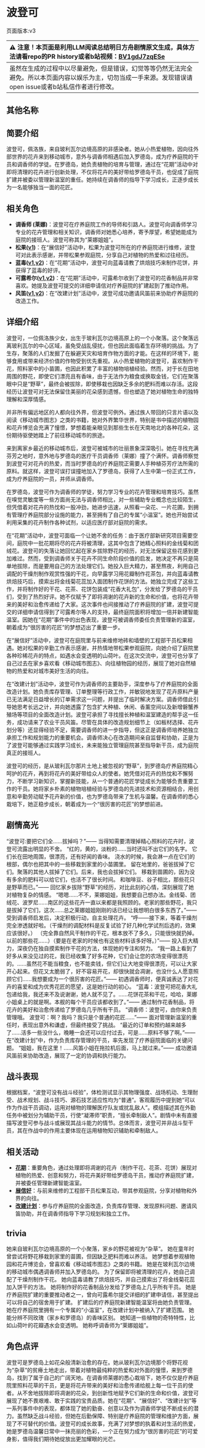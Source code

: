 # 波登可
页面版本:v3
 

| :warning: 注意！本页面是利用LLM阅读总结明日方舟剧情原文生成，具体方法请看repo的PR history或者b站视频：[BV1gdJ7zqESe](https://www.bilibili.com/video/BV1gdJ7zqESe/)         |
|:----------------------------|
| 虽然在生成的过程中以尽量避免，但是错误，幻觉等等仍然无法完全避免。所以本页面内容以娱乐为主，切勿当成一手来源。发现错误请open issue或者b站私信作者进行修改。|



## 其他名称

## 简要介绍
波登可，佩洛族，来自玻利瓦尔边境高原的非感染者。她从小热爱植物，因向往外部世界的花卉来到移动城市，意外与调香师相遇后加入罗德岛，成为疗养庭院的干员和调香师的学徒。在罗德岛，她负责植物的培育与管理，通过在“花期”活动中对即将清理的花卉进行创新处理，不仅将花卉的美好带给罗德岛干员，也促成了庭院扩建并被委以管理新温室的重任。她持续在调香师的指导下学习成长，正逐步成长为一名能够独当一面的花匠。
## 相关角色
-   **调香师 (莱娜)**：波登可在疗养庭院工作的导师和引路人。波登可向调香师学习专业的花卉管理和相关知识，调香师对她悉心培养，寄予厚望，希望她能成为庭院的接班人。波登可称其为“莱娜姐姐”。
-   **松果([v1](../chars/char_440_pinecn.md))**：在“展信好”活动中，松果为波登可所在的疗养庭院进行维修，波登可对此表示感谢，并带松果参观庭院，分享自己对植物的热爱和过往经历。
-   **蓝毒([v1](../chars/char_129_bluep.md),[v2](char_129_bluep.md))**：在“花期”活动中，波登可向蓝毒请教了烘焙技巧来制作花饼，并获得了蓝毒的好评。
-   **可露希尔([v1](../chars/extended_char_ke_lu_xi_er.md),[v2](extended_char_ke_lu_xi_er.md))**：在“花期”活动中，可露希尔收到了波登可的花香制品并非常喜欢。她提及波登可提交的详细申请信对疗养庭院的扩建起到了推动作用。
-   **风笛([v1](../chars/char_222_bpipe.md),[v2](char_222_bpipe.md))**：在“改建计划”活动中，波登可成功邀请风笛前来协助疗养庭院的改造工作。
## 详细介绍
波登可，一位佩洛族少女，出生于玻利瓦尔边境高原上的一个小聚落。这个聚落远离玻利瓦尔的中心区域，虽免受战乱侵扰，但也因此面临着生存环境的挑战。为了生存，聚落的人们发掘了在躲避天灾和培育作物方面的才能。在这样的环境下，能够食用或带来经济价值的作物受到优先重视。从小热爱植物的波登可，喜欢制作干花，照料家中的小苗圃，也因此积累了丰富的植物培植经验。然而，对于长在田地周围的野花，即使它们漂亮且有香味，由于无法作为粮食或换取金钱，它们在聚落眼中只是“野草”，最终会被拔除，即使移栽也因缺乏多余的肥料而难以存活。这段经历让波登可对无法保留住美丽的花朵感到遗憾，但也塑造了她对植物生命的独特理解和深厚情感。

并非所有偏远地区的人都向往外界，但波登可例外。通过族人带回的只言片语以及阅读《移动城市图志》之类的书籍，她对外界繁华世界，特别是书中描述的植物园和花卉博览会充满了憧憬，梦想着能亲眼见到那些生长在天南地北的各种花朵，这份期待驱使她踏上了前往移动城市的旅途。

来到离家乡最近的移动城市后，波登可被城市的壮丽景象深深吸引。她在寻找充满芬芳之地时，意外地与罗德岛的医疗干员调香师（莱娜）撞了个满怀。调香师察觉到波登可对花卉的热爱，而当时罗德岛的疗养庭院正需要人手种植芬芳疗法所需的原料。就这样，波登可误打误撞地加入了罗德岛，获得了人生中第一份正式工作，成为疗养庭院的一员，并师从调香师。

在罗德岛，波登可作为调香师的学徒，努力学习专业的花卉管理和培育技巧。虽然在嗅觉灵敏度等一些方面尚无法与调香师相比，对一些辅助专业概念也比较陌生，但凭借着对花卉的热忱和一股冲劲，她进步迅速，从照看一朵花、一片花圃，到拥有管理疗养庭院部分设施的能力，甚至拥有了自己的专属“小温室”。她也开始尝试利用采集的花卉制作各种试剂，以适应医疗部对庭院的需求。

在“花期”活动中，波登可面临一个让她不舍的任务：由于医疗部新研究项目需要空间，庭院中一批花期将尽的花卉将被清理，这其中包含了她精心照料的金线菊和团绒花。波登可的失落让她回忆起在家乡拔除野花的经历，对无法保留这些花感到更加难过。然而，受到调香师关于花卉不同生命阶段价值的启发，她决定不再只是简单地拔除，而是要用自己的方法处理它们。她投入巨大精力，甚至熬夜，利用自己调配的干燥剂制作观赏性强的干花，向早露学习用花瓣制作花茶包，并向蓝毒请教烘焙技巧后，摸索出将金线菊花蕊加入面团制作花饼的方法。她独立完成了这些工作，并将制作好的干花、花茶、花饼包装成“花香大礼包”，分发给了罗德岛的干员们，受到了热烈好评。她不仅赋予了即将凋谢的花卉新的生命和价值，也将花卉带来的美好和治愈传递给了大家。这次事件也间接推动了疗养庭院的扩建，波登可提交的详细申请信得到了可露希尔等人的支持，最终庭院面积将增加一倍并新建智能温室。因她在“花期”事件中的出色表现，波登可被调香师委任负责管理新的温室，朝着成为“很厉害的花匠”的梦想迈出了重要一步。

在“展信好”活动中，波登可在庭院里与前来维修地砖和墙壁的工程部干员松果相遇。她对松果的辛勤工作表示感谢，并热情地带松果参观庭院，向她介绍了庭院里各种珍稀花卉的特点，如遇水会变透明的山荷叶。在这次交流中，波登可也分享了自己过去在家乡喜欢看《移动城市图志》、向往植物园的经历，展现了她对自然植物的热爱和对城市美好生活的向往。

在“改建计划”活动中，波登可作为调香师的主要助手，深度参与了疗养庭院的全面改造计划。她负责库存管理、订单整理等行政工作，并敏锐地发现了花卉原料产量已无法满足日益增长的订单需求这一问题，并提出了临时解决方案。调香师借此引导她思考长远之计，并向她透露了包含扩大种植、休闲、香薰空间以及新增磐蟹养殖场等项目的全面改造计划。波登可承担了寻找擅长种植和温室建造的帮手这一任务，成功请来了农业干员风笛。尽管在具体的改造规划细节上（如板材选择、花卉划分等）还显得经验不足，需要调香师的进一步指导，但这正是调香师培养她独立承担工作和规划能力的重要机会。调香师决心在改造期间亲自监督和协助，正是为了波登可能够通过实践学习成长，未来能独立管理庭院甚至指导新干员，成为庭院真正的接班人。

波登可的经历，是从玻利瓦尔那片土地上被忽视的“野草”，到罗德岛疗养庭院精心呵护的花卉，再到将花卉的美好带给众人的使者。她凭借对花卉的热忱和不懈努力，不断学习新知识，掌握新技能，从一个普通的花匠学徒成长为能够负责重要工作的干员。她将家乡朴素的植物培植经验与罗德岛的先进技术和资源相结合，用创意和辛勤劳动赋予花卉新的价值，也为罗德岛带来了生机与温馨。在调香师的悉心栽培下，她正稳步成长，朝着成为一个“很厉害的花匠”的梦想前进。
## 剧情高光
“波登可:要把它们全......拔掉吗？”—— 当得知需要清理掉精心照料的花卉时，波登可流露出明显的不舍。
“红的，黄的，淡粉的......当时还叫不出它们的名字。 它们长在田地周围，很漂亮，还有好闻的香味。 浇水的时候，我会淋一点在它们的根部，偶尔也把其中的一些移栽到家里的小苗圃里。 留在地里的，爸爸拔掉了它们。聚落的其他人拔掉了它们。后来，我也会拔掉它们。 移栽到苗圃的，因为没有多余的肥料可以给它们，也活不了很长时间。 和咖啡豆、谷子相比，那些花只是野草而已。”—— 回忆家乡拔除“野草”的经历，对比此刻的心情，深刻展现了她对植物复杂的情感。
“嗯嗯......不不，莱娜姐姐，我想要自己想办法。金线菊、团绒花、波罗尼......南区的这些花卉一直以来都是我照顾的。老家的那些野花，我只是拔掉了它们，这次......总之莱娜姐姐刚刚的话已经让我想明白很多东西了。”—— 受到调香师启发后，决定积极行动，自主处理花卉。
“呼——接下来，等着干燥剂完全渗透就好啦。（干燥剂的调配材料是反复试验了好几种化学试剂后选的，效果应该很好。） （完全靠自然风干制作的干花，根本放不了多久，只能很快就扔掉。以前的那些花......）（要是在老家的时候也有这些材料该多好呀。）”—— 投入巨大精力，深夜仍在独自摸索制作干花的方法，体现她的专注和努力。
“我一路上看到了好多从来没见过的花，我已经收集了好多花种，它们会让您的农场变得很漂亮的。......虽然花不能当粮食，也不能卖钱，但它们让大地变得很漂亮，可以让大家开心起来。但花又太脆弱了，好不容易开花，却很快就会凋谢，也没什么人愿意照顾它们......我想要成为一个很厉害的花匠。”—— 初遇调香师时，便真诚表达了对花卉的喜爱和成为优秀花匠的愿望，这是她行动的初心。
“蓝毒：波登可把花香大礼包递给我，我还来不及说谢谢，她人就不见了。......花饼花茶和干花，哈哈，莱娜小姐桌上的就是啊。本舰的每个干员应该都收到了。”—— 通过制作花香制品，将花卉的美好和治愈传递给了罗德岛几乎所有干员。
“调香师：波登可，由你来负责管理哦。 波登可：啊？我吗？我只是个普通的花匠......”—— 面对管理新温室的重任时，表现出意外和谦虚，但最终接受了挑战。
“最近的订单和预约越来越多了......活多一些没什么，晚睡一会还可以应付过去，可是......原料不够了啊。”—— 在“改建计划”中，作为负责库存管理的干员，率先发现了疗养庭院面临的关键问题。
“姐姐，我在这里！......风笛小姐在拖拉机后面，马上就过来。”—— 成功邀请风笛前来协助改造，展现了一定的协调和执行能力。
## 战斗表现
根据档案，“波登可没有战斗经验”，体检测试显示其物理强度、战场机动、生理耐受、战术规划、战斗技巧、源石技艺适应性均为“普通”。客观履历中提到她“可以作为作战干员调动，运用对植物的理解医疗队友或扰乱敌人”。模组描述其在外勤任务中被划分为辅助干员，行使“凝滞师”职责，“擅长牵制敌人”。剧情中未有直接描写波登可参与战斗或展现其战斗能力的情节。总体而言，波登可并非战斗型干员，其在作战中的作用主要体现在运用植物知识辅助和牵制敌人。
## 相关活动
-   **[花期](../stories/story_podego_set_1.md)**：重要角色，通过处理即将凋谢的花卉（制作干花、花茶、花饼）展现对植物的热爱、创意和努力，将花卉美好带给罗德岛干员，推动疗养庭院扩建，并被委任管理新建智能温室。
-   **[展信好](../stories/story_pinecn_set_1.md)**：与前来维修的工程部干员松果互动，带其参观庭院，分享对植物和外界的向往。
-   **[改建计划](../stories/story_flower_set_1.md)**：参与疗养庭院的全面改造，负责库存管理、发现原料问题、邀请风笛协助，并在调香师指导下学习规划和独立工作。
## trivia
她来自玻利瓦尔边境高原的一个小聚落，家乡的野花被视为“杂草”。
她在童年时曾尝试将野花移栽到家里的苗圃，但因缺乏肥料而难以养活。
她梦想着参观植物园和花卉博览会，曾喜欢看《移动城市图志》之类的书籍。
她是在玻利瓦尔边境的移动城市偶遇调香师并加入罗德岛的。
为了保留即将被清理的花卉，她自己调配了干燥剂制作干花。
她向蓝毒请教了烘焙技巧，并自己摸索出了将金线菊花蕊加入饼干的方法。
她将制作好的花香制品分发给了罗德岛上几乎所有干员。
她是疗养庭院扩建的重要推动者之一，曾向可露希尔提交详细的扩建申请信，甚至提出可以将自己的宿舍用于扩建。
扩建后的疗养庭院新建智能温室将由她负责管理。
她在疗养庭院里拥有一个专属的“小温室”，在改建计划中被纳入了扩建范围。
她能分辨不同玫瑰（家乡和罗德岛）的香味区别。
她知道一些植物的奇特特性，比如山荷叶的花瓣遇水会变透明。
她称呼调香师为“莱娜姐姐”。
## 角色点评
波登可是罗德岛上如花朵般清新治愈的存在。她从玻利瓦尔边境那个将野花视为“杂草”的贫瘠土地走出，带着对植物最纯粹的热爱和对外面的憧憬，来到罗德岛，找到了属于自己的广阔天地。在调香师莱娜的悉心栽培下，她不仅仅是疗养庭院里照料花草的干员，更是将花卉带来的美好和治愈传递给舰上每一位干员的使者。从不舍地拔除即将凋谢的花朵，到创新性地赋予它们新的生命和价值，波登可展现了她不畏艰难、敢于实践的宝贵品质。她在“花期”、“展信好”、“改建计划”等一系列事件中的表现，都体现了她的勤奋、创意以及作为调香师学徒不断成长的潜力。虽然缺乏战斗经验，但她在后勤保障、特别是疗养庭院的管理和维护方面，展现了不可替代的价值。波登可的成长故事，充满了对梦想的执着和对生活的热爱，她是罗德岛温馨日常中一抹亮丽的色彩，一个正在努力成为“很厉害的花匠”的可爱身影，值得我们期待她绽放出更加耀眼的光芒。